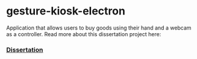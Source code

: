 # gesture-kiosk-electron

Application that allows users to buy goods using their hand and a webcam as a controller. Read more about this dissertation project here: 
### [Dissertation](https://drive.google.com/file/d/1j0PG-uoh-M_tf0XRlp3yfWAp1ilX4KIW/view)
